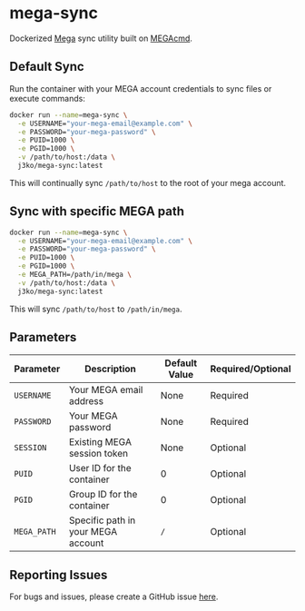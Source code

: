 # mega-sync
Dockerized [Mega](https://mega.nz) sync utility built on [MEGAcmd](https://mega.io/cmd).

## Default Sync
Run the container with your MEGA account credentials to sync files or execute commands:
```bash
docker run --name=mega-sync \
  -e USERNAME="your-mega-email@example.com" \
  -e PASSWORD="your-mega-password" \
  -e PUID=1000 \
  -e PGID=1000 \
  -v /path/to/host:/data \
  j3ko/mega-sync:latest
```
This will continually sync `/path/to/host` to the root of your mega account.

## Sync with specific MEGA path
```bash
docker run --name=mega-sync \
  -e USERNAME="your-mega-email@example.com" \
  -e PASSWORD="your-mega-password" \
  -e PUID=1000 \
  -e PGID=1000 \
  -e MEGA_PATH=/path/in/mega \
  -v /path/to/host:/data \
  j3ko/mega-sync:latest
```
This will sync `/path/to/host` to `/path/in/mega`.


## Parameters

| Parameter       | Description                                | Default Value | Required/Optional |
|-----------------|--------------------------------------------|---------------|-------------------|
| `USERNAME`      | Your MEGA email address                    | None          | Required          |
| `PASSWORD`      | Your MEGA password                         | None          | Required          |
| `SESSION`       | Existing MEGA session token                | None          | Optional          |
| `PUID`          | User ID for the container                  | 0             | Optional          |
| `PGID`          | Group ID for the container                 | 0             | Optional          |
| `MEGA_PATH`     | Specific path in your MEGA account         | `/`           | Optional          |

## Reporting Issues

For bugs and issues, please create a GitHub issue [here](https://github.com/j3ko/megasync/issues).

